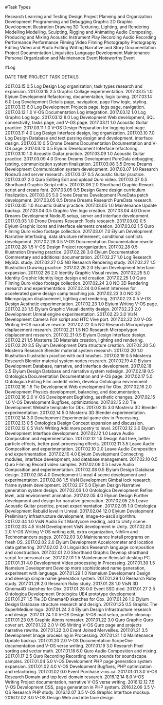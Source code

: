 #Task Types

Research                    Learning and Testing
Design                      Project Planning and Organization
Development                 Programming and Debugging
Graphic                     2D Graphic Development
Illustration                Drawing
3D                          Texturing, Lighting, and Rendering
Modelling                   Modelling, Sculpting, Rigging and Animating
Audio                       Composing, Producing and Mixing
Acoustic                    Instrument Play
Recording                   Audio Recording
Performance                 Performance
Filming                     Video Filming
Photography                 Photography
Editing                     Video and Photo Editing
Writing                     Narrative and Story
Documentation               Project Documentation
Linguistics                 Language Development
Maintenance                 Personal Organization and Maintenance
Event                       Noteworthy Event

#Log

DATE            TIME        PROJECT                             TASK                DETAILS

2017.03.15      0.5         Log                                 Design              Log organization, task types research and expansion.
2017.03.15      2.5                                             Graphic             Collage experimentation.
2017.03.15      1.0         Elyium                              Development         Refactoring, documentation, logic tuning.
2017.03.14      6.0         Log                                 Development         Details page, navigation, page flow logic, styling.
2017.03.13      6.0         Log                                 Development         Projects page, logs page, navigation.
2017.03.12      1.0         V-OS                                Documentation       Log integration.
2017.03.12      1.0         Log                                 Graphic             Log logo.
2017.03.12      8.0         Log                                 Development         Web development, SQL connectivity, tasks page, and V-OS page.
2017.03.11      1.0                                             Acoustic            Guitar practice.
2017.03.11      1.0         V-OS                                Design              Preparation for logging tool page.
2017.03.11      4.0         Log                                 Design              Interface design, log organization.
2017.03.10      7.0         Log                                 Design              Database and text parsing design and development, interface design.
2017.03.10      0.5         Drone Dreams                        Documentation       Documentation and V-OS page.
2017.03.10      0.5         Elyium                              Development         Interface refactoring.
2017.03.10      1.0                                             Acoustic            Guitar practice.
2017.03.09      1.0                                             Acoustic            Guitar practice.
2017.03.09      4.0         Drone Dreams                        Development         PureData debugging, testing, communication system finalization.
2017.03.08      3.5         Drone Dreams                        Development         Communication system development.
2017.03.07      1.0                                             Research            NodeJS and server research.
2017.03.07      0.5                                             Acoustic            Guitar practice.
2017.03.07      2.0         Quro                                Editing             Edit and upload Quro video.
2017.03.07      0.5         Shorthand                           Graphic             Script edits.
2017.03.06      2.0         Shorthand                           Graphic             Rework script and create font.
2017.03.05      0.5                                             Design              Game design curriculum finalization.
2017.03.05      5.0         Drone Dreams                        Development         PureData patch development.
2017.03.05      0.5         Drone Dreams                        Research            PureData research.
2017.03.05      1.0                                             Acoustic            Guitar practice.
2017.03.05      1.0                                             Maintenance         Update backup.
2017.03.04      0.5                                             Graphic             Ven logo creation.
2017.03.04      4.0         Drone Dreams                        Development         NodeJS setup, server and interface development.
2017.03.03      1.0         Drone Dreams                        Research            Tools research.
2017.03.02      0.5         Elyium                              Graphic             Icons and interface elements creation.
2017.03.02      1.5         Quro                                Filming             Quro video footage collection.
2017.03.01      7.0         Elyium                              Development         Narrative interfacing, data structure refinement, conditional conflicts development.
2017.02.28      0.5         V-OS                                Documentation       Documentation rewrite.
2017.02.28      1.5         V-OS                                Design              Project reorganization.
2017.02.28      0.5                                             Illustration        Drawing practice.
2017.02.28      3.0         Elyium                              Documentation       Commentary and additional documentation.
2017.02.27      1.0         Log                                 Research            MySQL study.
2017.02.27      0.5         NO                                  Research            Rendering study.
2017.02.27      1.5                                             Illustration        Drawing practice.
2017.02.26      2.0         Elyium                              Development         Interface expansion.
2017.02.26      2.0         Identity                            Graphic             Visual review.
2017.02.25      5.0         Identity                            Graphic             Identity logo design and creation.
2017.02.25      1.0         Quro                                Filming             Quro video footage collection.
2017.02.24      3.0         NO                                  3D                  Rendering research and experimentation.
2017.02.24      0.0                                             Event               Interview for accelerated game design camp teaching job.
2017.02.23      3.0         NO                                  3D                  Micropolygon displacement, lighting and rendering.
2017.02.23      0.5         V-OS                                Design              Aesthetic experimentation.
2017.02.23      1.0         Elyium                              Writing             V-OS page.
2017.02.23      1.5         Elyium                              Graphic             Visual identity design.
2017.02.23      2.0                                             Development         Unreal engine experimentation.
2017.02.23      3.0         VisN                                Development         Camera FoV script and HTC Vive port.
2017.02.22      2.0         V-OS                                Writing             V-OS narrative rewrite.
2017.02.22      0.5         NO                                  Research            Micropolygon displacement research.
2017.02.21      1.5         NO                                  Research            Micropolygon displacement research.
2017.02.21      0.5         Elyium                              Design              Interface design.
2017.02.21      1.5         Mosterra                            3D                  Materials creation, lighting and rendering.
2017.02.20      3.5         Elyium                              Development         Data structure creation.
2017.02.20      5.0         Mosterra                            Research            Blender material system research.
2017.02.20      1.0                                             Illustration        Illustration practice with odd brushes.
2017.02.19      0.5         Mosterra                            Research            Blender material system nodes research.
2017.02.19      4.0         Elyium                              Development         Database, narrative, and interface development.
2017.02.18      2.5         Elyium                              Design              Database and narrative system redesign.
2017.02.18      0.5         Ontologica                          Documentation       Documentation and V-OS page.
2017.02.17      5.0         Ontologica                          Editing             Film andedit video, develop Ontologica environment.
2017.02.16      1.5         Tie                                 Development         Web development for Obx.
2017.02.16      2.0                                             Development         Physics development, balancing, and documentation.
2017.02.16      2.0         V-OS                                Development         Bugfixing, aesthetic changes.
2017.02.15      1.0         V-OS                                Development         Bugfixes, optimizations.
2017.02.15      2.0         Tie                                 Development         Website template for Obx.
2017.02.15      3.0         Mosterra                            3D                  Blender experimentation.
2017.02.14      5.0         Mosterra                            3D                  Blender experimentation.
2017.02.14      3.0                                             Development         Experimental game dev in Processing.
2017.02.13      0.5         Ontologica                          Design              Concept expansion and discussion.
2017.02.12      0.5         VisN                                Writing             Add more poetry to level.
2017.02.12      3.0         Elyium                              Development         Interface development.
2017.02.12      1.0         Leave                               Audio               Composition and experimentation.
2017.02.12      1.5                                             Design              Add tree, better particle effects, better post-processing effects.
2017.02.11      3.5         Leave                               Audio               Composition and experimentation.
2017.02.10      2.0         Leave                               Audio               Composition and experimentation.
2017.02.10      4.0         Elyium                              Development         Connecting modules, interface development, and database management.
2017.02.10      0.5         Quro                                Filming             Record video samples.
2017.02.09      0.5         Leave                               Audio               Composition and experimentation.
2017.02.08      0.5         Elyium                              Design              Database design.
2017.02.08      4.0                                             Development         Unreal 4 scene development and experimentation.
2017.02.08      1.5         VisN                                Development         Gimbal lock research, frame system development.
2017.02.07      5.0         Elyium                              Design              Narrative generation system design.
2017.02.06      1.0         Ontologica                          Development         Refine level, add environment animation.
2017.02.05      4.0         Elyium                              Design              Further development and design for narrative generation.
2017.02.05      2.5         Leave                               Acoustic            Guitar practice, preset experimentation.
2017.02.05      1.0         Ontologica                          Development         Rebuild level in Unreal.
2017.02.04      12.0        Elyium                              Development         Preliminary infrastructure development, image-to-ascii algorithm.
2017.02.04      1.0         VisN                                Audio               Edit Mantycore reading, add to Unity scene.
2017.02.03      4.5         VisN                                Development         VisN development in Unity.
2017.02.03      2.0         V-OS                                Writing             V-OS writing edit, extra organization, Nihilim and Technomancers pages.
2017.02.03      3.0                                             Maintenance         Install programs on fresh OS.
2017.02.02      2.0         Elyium                              Development         Accelorometer and location data gathering.
2017.02.02      2.0                                             Linguistics         Research language composition and construction.
2017.02.01      2.0         Shorthand                           Graphic             Develop shorthand script for personal use.
2017.02.01      1.5                                             Maintenance         Reinstall desktop PC.
2017.01.31      4.0                                             Development         Video processing in Processing.
2017.01.30      1.5         Nameium                             Development         Develop more sophisticated name generation, experiment with language.
2017.01.29      1.0         Nameium                             Development         Design and develop simple name generation system.
2017.01.29      1.0                                             Research            Ruby study.
2017.01.28      2.0                                             Research            Ruby study.
2017.01.28      1.0         VisN                                3D                  Cinema4D sketches for Obx.
2017.01.28      0.0                                             Event               SSD died.
2017.01.27      2.5         Ontologica                          Development         Ontologica UE4 prototype development.
2017.01.27      1.5         Tie                                 3D                  Cinema4D sketches for Obx.
2017.01.26      1.0         Elyium                              Design              Database structure research and design.
2017.01.25      0.5                                             Graphic             The SuperMedium logo.
2017.01.24      2.0         Elyium                              Design              Infrastructure research and design.
2017.01.24      1.0         V-OS                                Design              V-OS mail setup, profile cleanup.              
2017.01.23      0.5                                             Graphic             Atmos remaster.
2017.01.22      3.0         Quro                                Graphic             Quro cover art.
2017.01.22      2.0         V-OS                                Writing             V-OS Quro page and projects narrative rewrite.
2017.01.22      0.0                                             Event               Joined Merveilles.
2017.01.21      3.5                                             Development         Image processing in Processing.
2017.01.21      1.0                                             Maintenance         Update backup.
2017.01.20      2.0         V-OS                                Documentation       ScopeOne documentation and V-OS verse writing.
2017.01.19      3.0                                             Research            Pixel sorting and vector math.
2017.01.18      6.0         Quro                                Audio               Composition and mixing.
2017.01.17      2.5         Quro                                Recording           Recording room sounds for soundscape samples.
2017.01.04      5.0         V-OS                                Development         PHP page generation system expansion.
2017.01.02      4.0         V-OS                                Development         Bugfixes, PHP optimization and refactoring.
2017.01.02      0.0                                             Event               Purchase v-os.ca.
2017.01.01      3.0         V-OS                                Research            Domain and top level domain research.
2016.12.14      8.0         V-OS                                Writing             Project documentation, narrative V-OS verse writing.
2016.12.12      7.5         V-OS                                Development         CSS, page generation in PHP system.
2016.12.09      3.5         V-OS                                Research            PHP study.
2016.12.07      3.5         V-OS                                Graphic             Interface mockup.
2016.12.02      3.0         V-OS                                Design              Web and interface design.